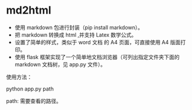 # md2html

+ 使用 markdown 包进行封装（pip install markdown）。
+ 把 markdown 转换成 html ,并支持 Latex 数学公式。
+ 设置了简单的样式，类似于 word 文档 的 A4 页面，可直接使用 A4 版面打印。 
+ 使用 flask 框架实现了一个简单地文档浏览器（可列出指定文件夹下面的 markdown 文档树，见 app.py 文件）。

使用方法：

python app.py path

path: 需要查看的路径。
